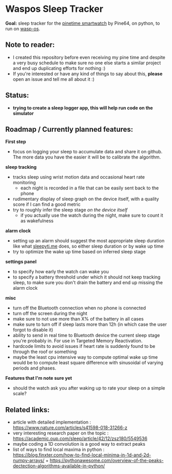 # Waspos Sleep Tracker
**Goal:** sleep tracker for the [pinetime smartwatch](https://pine64.com/product/pinetime-smartwatch-sealed/) by Pine64, on python, to run on [wasp-os](https://github.com/daniel-thompson/wasp-os).

## Note to reader:
* I created this repository before even receiving my pine time and despite a very busy schedule to make sure no one else starts a similar project and end up duplicating efforts for nothing :)
* If you're interested or have any kind of things to say about this, **please** open an issue and tell me all about it :)

## Status:
* **trying to create a sleep logger app, this will help run code on the simulator**

## Roadmap / Currently planned features:
**First step**
* focus on logging your sleep to accumulate data and share it on github. The more data you have the easier it will be to calibrate the algorithm.

**sleep tracking**
* tracks sleep using wrist motion data and occasional heart rate monitoring
    * each night is recorded in a file that can be easily sent back to the phone
* rudimentary display of sleep graph on the device itself, with a quality score if I can find a good metric
* try to roughly infer the sleep stage *on the device itself*
    * if you actually use the watch during the night, make sure to count it as wakefulness

**alarm clock**
* setting up an alarm should suggest the most appropriate sleep duration like what [sleepyti.me](http://sleepyti.me) does, so either sleep duration or by wake up time
* try to optimize the wake up time based on inferred sleep stage

**settings panel**
* to specify how early the watch can wake you
* to specify a battery threshold under which it should not keep tracking sleep, to make sure you don't drain the battery and end up missing the alarm clock

**misc**
* turn off the Bluetooth connection when no phone is connected
* turn off the screen during the night
* make sure to not use more than X% of the battery in all cases
* make sure to turn off if sleep lasts more than 12h (in which case the user forgot to disable it)
* ability to send in real time to Bluetooth device the current sleep stage you're probably in. For use in Targeted Memory Reactivation.
* hardcode limits to avoid issues if heart rate is suddenly found to be through the roof or something
* maybe the least cpu intensive way to compute optimal wake up time would be to compute least square difference with sinusoidal of varying periods and phases.

**Features that I'm note sure yet**
* should the watch ask you after waking up to rate your sleep on a simple scale?

## Related links:
* article with detailed implementation : https://www.nature.com/articles/s41598-018-31266-z
* very interesting research paper on the topic : https://academic.oup.com/sleep/article/42/12/zsz180/5549536
* maybe coding a 1D convolution is a good way to extract peaks
* list of ways to find local maxima in python : https://blog.finxter.com/how-to-find-local-minima-in-1d-and-2d-numpy-arrays/ + https://pythonawesome.com/overview-of-the-peaks-dectection-algorithms-available-in-python/
